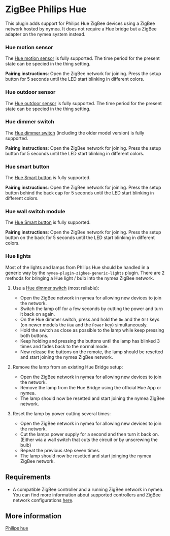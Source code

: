 # ZigBee Philips Hue

This plugin adds support for Philips Hue ZigBee devices using a ZigBee network hosted by nymea. It does not require a Hue bridge but a ZigBee adapter on the nymea system instead.

### Hue motion sensor

The [Hue motion sensor](https://www.philips-hue.com/en-us/p/hue-motion-sensor/046677473389) is fully supported. The time period for the present state can be specied in the thing setting.

**Pairing instructions**: Open the ZigBee network for joining. Press the setup button for 5 seconds until the LED start blinking in different colors.


### Hue outdoor sensor
The [Hue outdoor sensor](https://www.philips-hue.com/en-us/p/hue-outdoor-sensor/046677541736) is fully supported. The time period for the present state can be specied in the thing setting.


### Hue dimmer switch

The [Hue dimmer switch](https://www.philips-hue.com/en-us/p/hue-dimmer-switch--latest-model-/046677562779) (including the older model version) is fully supported.

**Pairing instructions**: Open the ZigBee network for joining. Press the setup button for 5 seconds until the LED start blinking in different colors.

### Hue smart button

The [Hue Smart button](https://www.philips-hue.com/en-us/p/hue-smart-button/046677553715) is fully supported.

**Pairing instructions**: Open the ZigBee network for joining. Press the setup button behind the back cap for 5 seconds until the LED start blinking in different colors.

### Hue wall switch module

The [Hue Smart button](https://www.philips-hue.com/en-us/p/hue-philips-hue-wall-switch-module/046677571160) is fully supported.

**Pairing instructions**: Open the ZigBee network for joining. Press the setup button on the back for 5 seconds until the LED start blinking in different colors.

### Hue lights

Most of the lights and lamps from Philips Hue should be handled in a generic way by the `nymea-plugin-zigbee-generic-lights` plugin. There are 2 methods for bringing a Hue light / bulb into the nymea ZigBee network.

1. Use a [Hue dimmer switch](https://www.philips-hue.com/en-us/p/hue-dimmer-switch/046677473372) (most reliable):

    * Open the ZigBee network in nymea for allowing new devices to join the network.
    * Switch the lamp off for a few seconds by cutting the power and turn it back on again.
    * On the Hue dimmer switch, press and hold the `On` and the `Off` keys (on newer models the `Hue` and the `Power` key) simultaneously.
    * Hold the switch as close as possible to the lamp while keep pressing both buttons.
    * Keep holding and pressing the buttons until the lamp has blinked 3 times and fades back to the normal mode.
    * Now release the buttons on the remote, the lamp should be resetted and start joining the nymea ZigBee network.

2. Remove the lamp from an existing Hue Bridge setup:

    * Open the ZigBee network in nymea for allowing new devices to join the network.
    * Remove the lamp from the Hue Bridge using the official Hue App or nymea.
    * The lamp should now be resetted and start joining the nymea ZigBee network.

3. Reset the lamp by power cutting several times:

    * Open the ZigBee network in nymea for allowing new devices to join the network.
    * Cut the lamps power supply for a second and then turn it back on. (Either wia a wall switch that cuts the circuit or by unscrewing the bulb)
    * Repeat the previous step seven times.
    * The lamp should now be resetted and start joinging the nymea ZigBee network.

## Requirements

* A compatible ZigBee controller and a running ZigBee network in nymea. You can find more information about supported controllers and ZigBee network configurations [here](https://nymea.io/documentation/users/usage/configuration#zigbee).

## More information

 [Philips hue](http://www2.meethue.com/) 
